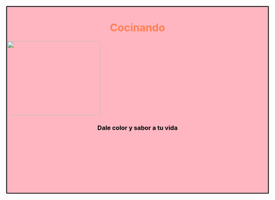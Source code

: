 <html>
  <head>
    <tittle></tittle>
 <style>
   .contenedor{
   text-aling: center;
   background: LightPink;;
   border: 2px solid black;
   height: 500px;
   width: 700px;
   float: left;
   }
    </style>
  </head>
  <body>
    <div class="contenedor">
      <h1><font color="Coral"><center>Cocinando</center></h1>
        <img src="" height="200px" width="250">
        <h3><font color="black"><center>Dale color y sabor a tu vida</center></h3>
          </style>
        </head>
      </body>
    <div class="contenedor2">
    </div>
    <div class="contenedor3">
    </div>
    <div class="contenedor4">
    </div>
  </body>
  </html>
